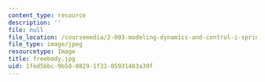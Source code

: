 ```yaml
---
content_type: resource
description: ''
file: null
file_location: /coursemedia/2-003-modeling-dynamics-and-control-i-spring-2005/1fed5bbc9b5808291f3105931483a39f_freebody.jpg
file_type: image/jpeg
resourcetype: Image
title: freebody.jpg
uid: 1fed5bbc-9b58-0829-1f31-05931483a39f
---
```

